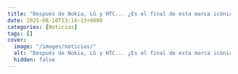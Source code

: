 ```yaml
---
title: "Después de Nokia, LG y HTC... ¿Es el final de esta marca icónica?"
date: 2025-08-10T13:14:13+0000
categories: [Noticias]
tags: []
cover:
  image: "/images/noticias/"
  alt: "Después de Nokia, LG y HTC... ¿Es el final de esta marca icónica?"
  hidden: false
---
```




